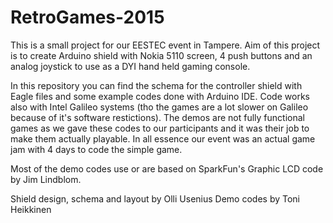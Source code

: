 # RetroGames-2015

This is a small project for our EESTEC event in Tampere.
Aim of this project is to create Arduino shield with Nokia 5110 screen, 4 push buttons and an analog joystick to use as a DYI hand held gaming console.

In this repository you can find the schema for the controller shield with Eagle files and some example codes done with Arduino IDE. Code works also with Intel Galileo systems (tho the games are a lot slower on Galileo because of it's software restictions). The demos are not fully functional games as we gave these codes to our participants and it was their job to make them actually playable. In all essence our event was an actual game jam with 4 days to code the simple game.

Most of the demo codes use or are based on SparkFun's Graphic LCD code by Jim Lindblom.

Shield design, schema and layout by Olli Usenius
Demo codes by Toni Heikkinen
